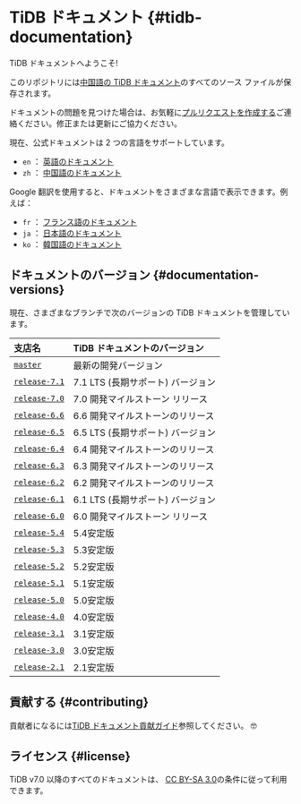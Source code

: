 # TiDB ドキュメント {#tidb-documentation}

TiDB ドキュメントへようこそ!

このリポジトリには[中国語の TiDB ドキュメント](https://docs.pingcap.com/zh/tidb/stable)のすべてのソース ファイルが保存されます。

ドキュメントの問題を見つけた場合は、お気軽に[プルリクエストを作成する](/CONTRIBUTING.md#how-to-contribute)ご連絡ください。修正または更新にご協力ください。

現在、公式ドキュメントは 2 つの言語をサポートしています。

-   `en` ： [英語のドキュメント](https://docs.pingcap.com/tidb/stable)
-   `zh` ： [中国語のドキュメント](https://docs.pingcap.com/zh/tidb/stable)

Google 翻訳を使用すると、ドキュメントをさまざまな言語で表示できます。例えば：

-   `fr` ： [フランス語のドキュメント](https://translate.google.com/translate?hl=en&#x26;sl=en&#x26;tl=fr&#x26;u=https%3A%2F%2Fgithub.com%2Fpingcap%2Fdocs%2Fblob%2Fmaster%2FTOC.md)
-   `ja` ： [日本語のドキュメント](https://translate.google.com/translate?hl=en&#x26;sl=en&#x26;tl=ja&#x26;u=https%3A%2F%2Fgithub.com%2Fpingcap%2Fdocs%2Fblob%2Fmaster%2FTOC.md)
-   `ko` ： [韓国語のドキュメント](https://translate.google.com/translate?hl=en&#x26;sl=en&#x26;tl=ko&#x26;u=https%3A%2F%2Fgithub.com%2Fpingcap%2Fdocs%2Fblob%2Fmaster%2FTOC.md)

## ドキュメントのバージョン {#documentation-versions}

現在、さまざまなブランチで次のバージョンの TiDB ドキュメントを管理しています。

| 支店名                                                                                                                              | TiDB ドキュメントのバージョン      |
| :------------------------------------------------------------------------------------------------------------------------------- | :--------------------- |
| [`master`](https://github.com/pingcap/docs/tree/master)                | 最新の開発バージョン             |
| [`release-7.1`](https://github.com/pingcap/docs/tree/release-7.1) | 7.1 LTS (長期サポート) バージョン |
| [`release-7.0`](https://github.com/pingcap/docs/tree/release-7.0) | 7.0 開発マイルストーン リリース     |
| [`release-6.6`](https://github.com/pingcap/docs/tree/release-6.6) | 6.6 開発マイルストーンのリリース     |
| [`release-6.5`](https://github.com/pingcap/docs/tree/release-6.5) | 6.5 LTS (長期サポート) バージョン |
| [`release-6.4`](https://github.com/pingcap/docs/tree/release-6.4) | 6.4 開発マイルストーンのリリース     |
| [`release-6.3`](https://github.com/pingcap/docs/tree/release-6.3) | 6.3 開発マイルストーンのリリース     |
| [`release-6.2`](https://github.com/pingcap/docs/tree/release-6.2) | 6.2 開発マイルストーンのリリース     |
| [`release-6.1`](https://github.com/pingcap/docs/tree/release-6.1) | 6.1 LTS (長期サポート) バージョン |
| [`release-6.0`](https://github.com/pingcap/docs/tree/release-6.0) | 6.0 開発マイルストーン リリース     |
| [`release-5.4`](https://github.com/pingcap/docs/tree/release-5.4) | 5.4安定版                 |
| [`release-5.3`](https://github.com/pingcap/docs/tree/release-5.3) | 5.3安定版                 |
| [`release-5.2`](https://github.com/pingcap/docs/tree/release-5.2) | 5.2安定版                 |
| [`release-5.1`](https://github.com/pingcap/docs/tree/release-5.1) | 5.1安定版                 |
| [`release-5.0`](https://github.com/pingcap/docs/tree/release-5.0) | 5.0安定版                 |
| [`release-4.0`](https://github.com/pingcap/docs/tree/release-4.0) | 4.0安定版                 |
| [`release-3.1`](https://github.com/pingcap/docs/tree/release-3.1) | 3.1安定版                 |
| [`release-3.0`](https://github.com/pingcap/docs/tree/release-3.0) | 3.0安定版                 |
| [`release-2.1`](https://github.com/pingcap/docs/tree/release-2.1) | 2.1安定版                 |

## 貢献する {#contributing}

[](https://github.com/pingcap/docs/blob/master/credits.md)

貢献者になるには[TiDB ドキュメント貢献ガイド](/CONTRIBUTING.md)参照してください。 🤓

## ライセンス {#license}

TiDB v7.0 以降のすべてのドキュメントは、 [CC BY-SA 3.0](https://creativecommons.org/licenses/by-sa/3.0/)の条件に従って利用できます。

